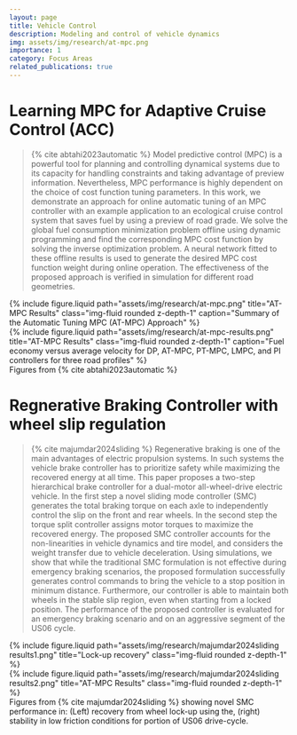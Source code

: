 ```yaml
---
layout: page
title: Vehicle Control
description: Modeling and control of vehicle dynamics
img: assets/img/research/at-mpc.png
importance: 1
category: Focus Areas
related_publications: true
---
```


# Learning MPC for Adaptive Cruise Control (ACC)
>{% cite abtahi2023automatic %}
Model predictive control (MPC) is a powerful tool for planning and controlling dynamical systems due to its capacity for handling constraints and taking advantage of preview information. Nevertheless, MPC performance is highly dependent on the choice of cost function tuning parameters. In this work, we demonstrate an approach for online automatic tuning of an MPC controller with an example application to an ecological cruise control system that saves fuel by using a preview of road grade. We solve the global fuel consumption minimization problem offline using dynamic programming and find the corresponding MPC cost function by solving the inverse optimization problem. A neural network fitted to these offline results is used to generate the desired MPC cost function weight during online operation. The effectiveness of the proposed approach is verified in simulation for different road geometries.

<!-- <div class="d-flex justify-content-center">
    {% include figure.liquid
        path="assets/img/research/at-mpc.png"
        title="AT-MPC Concept"
        width="600px"
        caption="Summary of the Automatic Tuning MPC (AT-MPC) approach"
        class="rounded z-depth-1"
    %}
</div>

<div class="row">
    <div class="col-sm mt-3 mt-md-0">
        {% include figure.liquid loading="eager" path="assets/img/research/at-mpc-results.png" title="AT-MPC Results" class="img-fluid rounded z-depth-1" %}
    </div>
</div>
<div class="caption">
    Fuel economy versus average velocity for DP, AT-MPC, PT-MPC, LMPC, and PI controllers for three road profiles {% cite abtahi2023automatic %}
</div> -->

<div class="row justify-content-sm-center">
    <div class="col-sm-3 mt-3 mt-md-0">
        {% include figure.liquid path="assets/img/research/at-mpc.png" title="AT-MPC Results" class="img-fluid rounded z-depth-1" caption="Summary of the Automatic Tuning MPC (AT-MPC) Approach" %}
    </div>
    <div class="col-sm-9 mt-3 mt-md-0">
        {% include figure.liquid path="assets/img/research/at-mpc-results.png" title="AT-MPC Results" class="img-fluid rounded z-depth-1" caption="Fuel economy versus average velocity for DP, AT-MPC, PT-MPC, LMPC, and PI controllers for three road profiles" %}
    </div>
</div>
<div class="caption">
    Figures from {% cite abtahi2023automatic %}
</div>

# Regnerative Braking Controller with wheel slip regulation
> {% cite majumdar2024sliding %}
Regenerative braking is one of the main advantages of electric propulsion systems. In such systems the vehicle brake controller has to prioritize safety while maximizing the recovered energy at all time. This paper proposes a two-step hierarchical brake controller for a dual-motor all-wheel-drive electric vehicle. In the first step a novel sliding mode controller (SMC) generates the total braking torque on each axle to independently control the slip on the front and rear wheels. In the second step the torque split controller assigns motor torques to maximize the recovered energy. The proposed SMC controller accounts for the non-linearities in vehicle dynamics and tire model, and considers the  weight transfer due to vehicle deceleration. Using simulations, we show that while the traditional SMC formulation is not effective during emergency braking scenarios, the proposed formulation successfully generates control commands to bring the vehicle to a stop position in minimum distance. Furthermore, our controller is able to maintain both wheels in the stable slip region, even when starting from a locked position. The performance of the proposed controller is evaluated for an emergency braking scenario and on an aggressive segment of the US06 cycle.

<!-- <div class="d-flex justify-content-center">
    {% include figure.liquid path="assets/img/research/majumdar2024sliding schematic.png" title="SMC Controller Layout" width="1000px" class="rounded z-depth-1" caption="Schematic of the novel SMC based regenerative wheel slip controller from {% cite majumdar2024sliding %}" %}
</div> -->

<div class="row justify-content-sm-center">
    <div class="col-sm-6 mt-3 mt-md-0">
        {% include figure.liquid path="assets/img/research/majumdar2024sliding results1.png" title="Lock-up recovery" class="img-fluid rounded z-depth-1" %}
    </div>
    <div class="col-sm-6 mt-3 mt-md-0">
        {% include figure.liquid path="assets/img/research/majumdar2024sliding results2.png" title="AT-MPC Results" class="img-fluid rounded z-depth-1" %}
    </div>
</div>
<div class="caption">
    Figures from {% cite majumdar2024sliding %} showing novel SMC performance in: (Left) recovery from wheel lock-up using the, (right) stability in low friction conditions for portion of US06 drive-cycle. 
</div>